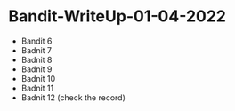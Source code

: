 # Bandit-WriteUp-01-04-2022
- Bandit 6
- Badnit 7
- Badnit 8 
- Badnit 9
- Badnit 10
- Badnit 11
- Badnit 12 (check the record)

